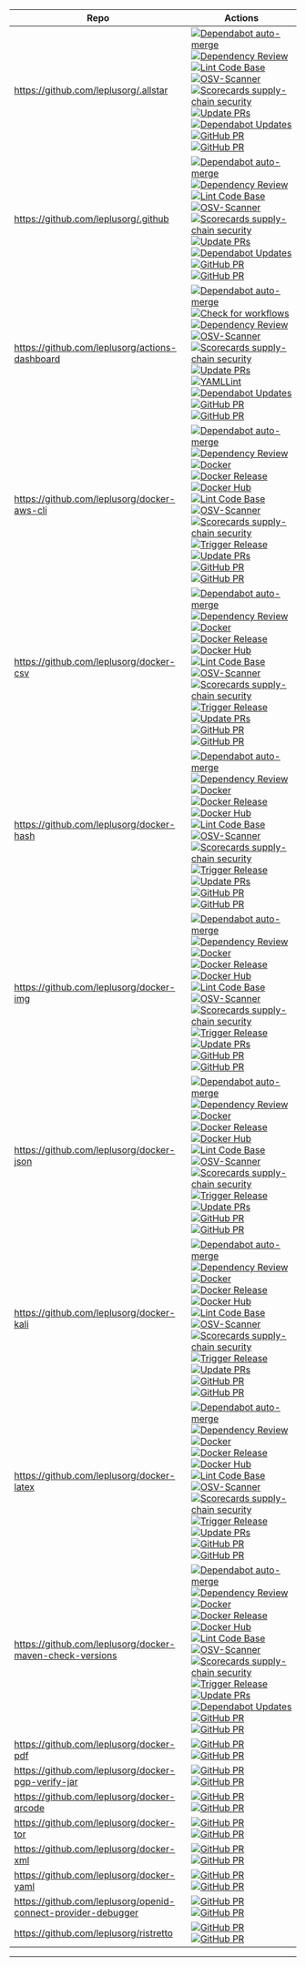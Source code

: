 | Repo | Actions |
| --- | --- |
| https://github.com/leplusorg/.allstar | [![Dependabot auto-merge](https://github.com/leplusorg/.allstar/workflows/Dependabot%20auto-merge/badge.svg)](https://github.com/leplusorg/.allstar/actions?query=workflow:"Dependabot%20auto-merge") [![Dependency Review](https://github.com/leplusorg/.allstar/workflows/Dependency%20Review/badge.svg)](https://github.com/leplusorg/.allstar/actions?query=workflow:"Dependency%20Review") [![Lint Code Base](https://github.com/leplusorg/.allstar/workflows/Lint%20Code%20Base/badge.svg)](https://github.com/leplusorg/.allstar/actions?query=workflow:"Lint%20Code%20Base") [![OSV-Scanner](https://github.com/leplusorg/.allstar/workflows/OSV-Scanner/badge.svg)](https://github.com/leplusorg/.allstar/actions?query=workflow:"OSV-Scanner") [![Scorecards supply-chain security](https://github.com/leplusorg/.allstar/workflows/Scorecards%20supply-chain%20security/badge.svg)](https://github.com/leplusorg/.allstar/actions?query=workflow:"Scorecards%20supply-chain%20security") [![Update PRs](https://github.com/leplusorg/.allstar/workflows/Update%20PRs/badge.svg)](https://github.com/leplusorg/.allstar/actions?query=workflow:"Update%20PRs") [![Dependabot Updates](https://github.com/leplusorg/.allstar/workflows/Dependabot%20Updates/badge.svg)](https://github.com/leplusorg/.allstar/actions?query=workflow:"Dependabot%20Updates") [![GitHub PR](https://img.shields.io/github/issues/leplusorg/.allstar.svg)](https://GitHub.com/leplusorg/.allstar/issues) [![GitHub PR](https://img.shields.io/github/issues-pr/leplusorg/.allstar.svg)](https://GitHub.com/leplusorg/.allstar/pulls) |
| https://github.com/leplusorg/.github | [![Dependabot auto-merge](https://github.com/leplusorg/.github/workflows/Dependabot%20auto-merge/badge.svg)](https://github.com/leplusorg/.github/actions?query=workflow:"Dependabot%20auto-merge") [![Dependency Review](https://github.com/leplusorg/.github/workflows/Dependency%20Review/badge.svg)](https://github.com/leplusorg/.github/actions?query=workflow:"Dependency%20Review") [![Lint Code Base](https://github.com/leplusorg/.github/workflows/Lint%20Code%20Base/badge.svg)](https://github.com/leplusorg/.github/actions?query=workflow:"Lint%20Code%20Base") [![OSV-Scanner](https://github.com/leplusorg/.github/workflows/OSV-Scanner/badge.svg)](https://github.com/leplusorg/.github/actions?query=workflow:"OSV-Scanner") [![Scorecards supply-chain security](https://github.com/leplusorg/.github/workflows/Scorecards%20supply-chain%20security/badge.svg)](https://github.com/leplusorg/.github/actions?query=workflow:"Scorecards%20supply-chain%20security") [![Update PRs](https://github.com/leplusorg/.github/workflows/Update%20PRs/badge.svg)](https://github.com/leplusorg/.github/actions?query=workflow:"Update%20PRs") [![Dependabot Updates](https://github.com/leplusorg/.github/workflows/Dependabot%20Updates/badge.svg)](https://github.com/leplusorg/.github/actions?query=workflow:"Dependabot%20Updates") [![GitHub PR](https://img.shields.io/github/issues/leplusorg/.github.svg)](https://GitHub.com/leplusorg/.github/issues) [![GitHub PR](https://img.shields.io/github/issues-pr/leplusorg/.github.svg)](https://GitHub.com/leplusorg/.github/pulls) |
| https://github.com/leplusorg/actions-dashboard | [![Dependabot auto-merge](https://github.com/leplusorg/actions-dashboard/workflows/Dependabot%20auto-merge/badge.svg)](https://github.com/leplusorg/actions-dashboard/actions?query=workflow:"Dependabot%20auto-merge") [![Check for workflows](https://github.com/leplusorg/actions-dashboard/workflows/Check%20for%20workflows/badge.svg)](https://github.com/leplusorg/actions-dashboard/actions?query=workflow:"Check%20for%20workflows") [![Dependency Review](https://github.com/leplusorg/actions-dashboard/workflows/Dependency%20Review/badge.svg)](https://github.com/leplusorg/actions-dashboard/actions?query=workflow:"Dependency%20Review") [![OSV-Scanner](https://github.com/leplusorg/actions-dashboard/workflows/OSV-Scanner/badge.svg)](https://github.com/leplusorg/actions-dashboard/actions?query=workflow:"OSV-Scanner") [![Scorecards supply-chain security](https://github.com/leplusorg/actions-dashboard/workflows/Scorecards%20supply-chain%20security/badge.svg)](https://github.com/leplusorg/actions-dashboard/actions?query=workflow:"Scorecards%20supply-chain%20security") [![Update PRs](https://github.com/leplusorg/actions-dashboard/workflows/Update%20PRs/badge.svg)](https://github.com/leplusorg/actions-dashboard/actions?query=workflow:"Update%20PRs") [![YAMLLint](https://github.com/leplusorg/actions-dashboard/workflows/YAMLLint/badge.svg)](https://github.com/leplusorg/actions-dashboard/actions?query=workflow:"YAMLLint") [![Dependabot Updates](https://github.com/leplusorg/actions-dashboard/workflows/Dependabot%20Updates/badge.svg)](https://github.com/leplusorg/actions-dashboard/actions?query=workflow:"Dependabot%20Updates") [![GitHub PR](https://img.shields.io/github/issues/leplusorg/actions-dashboard.svg)](https://GitHub.com/leplusorg/actions-dashboard/issues) [![GitHub PR](https://img.shields.io/github/issues-pr/leplusorg/actions-dashboard.svg)](https://GitHub.com/leplusorg/actions-dashboard/pulls) |
| https://github.com/leplusorg/docker-aws-cli | [![Dependabot auto-merge](https://github.com/leplusorg/docker-aws-cli/workflows/Dependabot%20auto-merge/badge.svg)](https://github.com/leplusorg/docker-aws-cli/actions?query=workflow:"Dependabot%20auto-merge") [![Dependency Review](https://github.com/leplusorg/docker-aws-cli/workflows/Dependency%20Review/badge.svg)](https://github.com/leplusorg/docker-aws-cli/actions?query=workflow:"Dependency%20Review") [![Docker](https://github.com/leplusorg/docker-aws-cli/workflows/Docker/badge.svg)](https://github.com/leplusorg/docker-aws-cli/actions?query=workflow:"Docker") [![Docker Release](https://github.com/leplusorg/docker-aws-cli/workflows/Docker%20Release/badge.svg)](https://github.com/leplusorg/docker-aws-cli/actions?query=workflow:"Docker%20Release") [![Docker Hub](https://github.com/leplusorg/docker-aws-cli/workflows/Docker%20Hub/badge.svg)](https://github.com/leplusorg/docker-aws-cli/actions?query=workflow:"Docker%20Hub") [![Lint Code Base](https://github.com/leplusorg/docker-aws-cli/workflows/Lint%20Code%20Base/badge.svg)](https://github.com/leplusorg/docker-aws-cli/actions?query=workflow:"Lint%20Code%20Base") [![OSV-Scanner](https://github.com/leplusorg/docker-aws-cli/workflows/OSV-Scanner/badge.svg)](https://github.com/leplusorg/docker-aws-cli/actions?query=workflow:"OSV-Scanner") [![Scorecards supply-chain security](https://github.com/leplusorg/docker-aws-cli/workflows/Scorecards%20supply-chain%20security/badge.svg)](https://github.com/leplusorg/docker-aws-cli/actions?query=workflow:"Scorecards%20supply-chain%20security") [![Trigger Release](https://github.com/leplusorg/docker-aws-cli/workflows/Trigger%20Release/badge.svg)](https://github.com/leplusorg/docker-aws-cli/actions?query=workflow:"Trigger%20Release") [![Update PRs](https://github.com/leplusorg/docker-aws-cli/workflows/Update%20PRs/badge.svg)](https://github.com/leplusorg/docker-aws-cli/actions?query=workflow:"Update%20PRs") [![GitHub PR](https://img.shields.io/github/issues/leplusorg/docker-aws-cli.svg)](https://GitHub.com/leplusorg/docker-aws-cli/issues) [![GitHub PR](https://img.shields.io/github/issues-pr/leplusorg/docker-aws-cli.svg)](https://GitHub.com/leplusorg/docker-aws-cli/pulls) |
| https://github.com/leplusorg/docker-csv | [![Dependabot auto-merge](https://github.com/leplusorg/docker-csv/workflows/Dependabot%20auto-merge/badge.svg)](https://github.com/leplusorg/docker-csv/actions?query=workflow:"Dependabot%20auto-merge") [![Dependency Review](https://github.com/leplusorg/docker-csv/workflows/Dependency%20Review/badge.svg)](https://github.com/leplusorg/docker-csv/actions?query=workflow:"Dependency%20Review") [![Docker](https://github.com/leplusorg/docker-csv/workflows/Docker/badge.svg)](https://github.com/leplusorg/docker-csv/actions?query=workflow:"Docker") [![Docker Release](https://github.com/leplusorg/docker-csv/workflows/Docker%20Release/badge.svg)](https://github.com/leplusorg/docker-csv/actions?query=workflow:"Docker%20Release") [![Docker Hub](https://github.com/leplusorg/docker-csv/workflows/Docker%20Hub/badge.svg)](https://github.com/leplusorg/docker-csv/actions?query=workflow:"Docker%20Hub") [![Lint Code Base](https://github.com/leplusorg/docker-csv/workflows/Lint%20Code%20Base/badge.svg)](https://github.com/leplusorg/docker-csv/actions?query=workflow:"Lint%20Code%20Base") [![OSV-Scanner](https://github.com/leplusorg/docker-csv/workflows/OSV-Scanner/badge.svg)](https://github.com/leplusorg/docker-csv/actions?query=workflow:"OSV-Scanner") [![Scorecards supply-chain security](https://github.com/leplusorg/docker-csv/workflows/Scorecards%20supply-chain%20security/badge.svg)](https://github.com/leplusorg/docker-csv/actions?query=workflow:"Scorecards%20supply-chain%20security") [![Trigger Release](https://github.com/leplusorg/docker-csv/workflows/Trigger%20Release/badge.svg)](https://github.com/leplusorg/docker-csv/actions?query=workflow:"Trigger%20Release") [![Update PRs](https://github.com/leplusorg/docker-csv/workflows/Update%20PRs/badge.svg)](https://github.com/leplusorg/docker-csv/actions?query=workflow:"Update%20PRs") [![GitHub PR](https://img.shields.io/github/issues/leplusorg/docker-csv.svg)](https://GitHub.com/leplusorg/docker-csv/issues) [![GitHub PR](https://img.shields.io/github/issues-pr/leplusorg/docker-csv.svg)](https://GitHub.com/leplusorg/docker-csv/pulls) |
| https://github.com/leplusorg/docker-hash | [![Dependabot auto-merge](https://github.com/leplusorg/docker-hash/workflows/Dependabot%20auto-merge/badge.svg)](https://github.com/leplusorg/docker-hash/actions?query=workflow:"Dependabot%20auto-merge") [![Dependency Review](https://github.com/leplusorg/docker-hash/workflows/Dependency%20Review/badge.svg)](https://github.com/leplusorg/docker-hash/actions?query=workflow:"Dependency%20Review") [![Docker](https://github.com/leplusorg/docker-hash/workflows/Docker/badge.svg)](https://github.com/leplusorg/docker-hash/actions?query=workflow:"Docker") [![Docker Release](https://github.com/leplusorg/docker-hash/workflows/Docker%20Release/badge.svg)](https://github.com/leplusorg/docker-hash/actions?query=workflow:"Docker%20Release") [![Docker Hub](https://github.com/leplusorg/docker-hash/workflows/Docker%20Hub/badge.svg)](https://github.com/leplusorg/docker-hash/actions?query=workflow:"Docker%20Hub") [![Lint Code Base](https://github.com/leplusorg/docker-hash/workflows/Lint%20Code%20Base/badge.svg)](https://github.com/leplusorg/docker-hash/actions?query=workflow:"Lint%20Code%20Base") [![OSV-Scanner](https://github.com/leplusorg/docker-hash/workflows/OSV-Scanner/badge.svg)](https://github.com/leplusorg/docker-hash/actions?query=workflow:"OSV-Scanner") [![Scorecards supply-chain security](https://github.com/leplusorg/docker-hash/workflows/Scorecards%20supply-chain%20security/badge.svg)](https://github.com/leplusorg/docker-hash/actions?query=workflow:"Scorecards%20supply-chain%20security") [![Trigger Release](https://github.com/leplusorg/docker-hash/workflows/Trigger%20Release/badge.svg)](https://github.com/leplusorg/docker-hash/actions?query=workflow:"Trigger%20Release") [![Update PRs](https://github.com/leplusorg/docker-hash/workflows/Update%20PRs/badge.svg)](https://github.com/leplusorg/docker-hash/actions?query=workflow:"Update%20PRs") [![GitHub PR](https://img.shields.io/github/issues/leplusorg/docker-hash.svg)](https://GitHub.com/leplusorg/docker-hash/issues) [![GitHub PR](https://img.shields.io/github/issues-pr/leplusorg/docker-hash.svg)](https://GitHub.com/leplusorg/docker-hash/pulls) |
| https://github.com/leplusorg/docker-img | [![Dependabot auto-merge](https://github.com/leplusorg/docker-img/workflows/Dependabot%20auto-merge/badge.svg)](https://github.com/leplusorg/docker-img/actions?query=workflow:"Dependabot%20auto-merge") [![Dependency Review](https://github.com/leplusorg/docker-img/workflows/Dependency%20Review/badge.svg)](https://github.com/leplusorg/docker-img/actions?query=workflow:"Dependency%20Review") [![Docker](https://github.com/leplusorg/docker-img/workflows/Docker/badge.svg)](https://github.com/leplusorg/docker-img/actions?query=workflow:"Docker") [![Docker Release](https://github.com/leplusorg/docker-img/workflows/Docker%20Release/badge.svg)](https://github.com/leplusorg/docker-img/actions?query=workflow:"Docker%20Release") [![Docker Hub](https://github.com/leplusorg/docker-img/workflows/Docker%20Hub/badge.svg)](https://github.com/leplusorg/docker-img/actions?query=workflow:"Docker%20Hub") [![Lint Code Base](https://github.com/leplusorg/docker-img/workflows/Lint%20Code%20Base/badge.svg)](https://github.com/leplusorg/docker-img/actions?query=workflow:"Lint%20Code%20Base") [![OSV-Scanner](https://github.com/leplusorg/docker-img/workflows/OSV-Scanner/badge.svg)](https://github.com/leplusorg/docker-img/actions?query=workflow:"OSV-Scanner") [![Scorecards supply-chain security](https://github.com/leplusorg/docker-img/workflows/Scorecards%20supply-chain%20security/badge.svg)](https://github.com/leplusorg/docker-img/actions?query=workflow:"Scorecards%20supply-chain%20security") [![Trigger Release](https://github.com/leplusorg/docker-img/workflows/Trigger%20Release/badge.svg)](https://github.com/leplusorg/docker-img/actions?query=workflow:"Trigger%20Release") [![Update PRs](https://github.com/leplusorg/docker-img/workflows/Update%20PRs/badge.svg)](https://github.com/leplusorg/docker-img/actions?query=workflow:"Update%20PRs") [![GitHub PR](https://img.shields.io/github/issues/leplusorg/docker-img.svg)](https://GitHub.com/leplusorg/docker-img/issues) [![GitHub PR](https://img.shields.io/github/issues-pr/leplusorg/docker-img.svg)](https://GitHub.com/leplusorg/docker-img/pulls) |
| https://github.com/leplusorg/docker-json | [![Dependabot auto-merge](https://github.com/leplusorg/docker-json/workflows/Dependabot%20auto-merge/badge.svg)](https://github.com/leplusorg/docker-json/actions?query=workflow:"Dependabot%20auto-merge") [![Dependency Review](https://github.com/leplusorg/docker-json/workflows/Dependency%20Review/badge.svg)](https://github.com/leplusorg/docker-json/actions?query=workflow:"Dependency%20Review") [![Docker](https://github.com/leplusorg/docker-json/workflows/Docker/badge.svg)](https://github.com/leplusorg/docker-json/actions?query=workflow:"Docker") [![Docker Release](https://github.com/leplusorg/docker-json/workflows/Docker%20Release/badge.svg)](https://github.com/leplusorg/docker-json/actions?query=workflow:"Docker%20Release") [![Docker Hub](https://github.com/leplusorg/docker-json/workflows/Docker%20Hub/badge.svg)](https://github.com/leplusorg/docker-json/actions?query=workflow:"Docker%20Hub") [![Lint Code Base](https://github.com/leplusorg/docker-json/workflows/Lint%20Code%20Base/badge.svg)](https://github.com/leplusorg/docker-json/actions?query=workflow:"Lint%20Code%20Base") [![OSV-Scanner](https://github.com/leplusorg/docker-json/workflows/OSV-Scanner/badge.svg)](https://github.com/leplusorg/docker-json/actions?query=workflow:"OSV-Scanner") [![Scorecards supply-chain security](https://github.com/leplusorg/docker-json/workflows/Scorecards%20supply-chain%20security/badge.svg)](https://github.com/leplusorg/docker-json/actions?query=workflow:"Scorecards%20supply-chain%20security") [![Trigger Release](https://github.com/leplusorg/docker-json/workflows/Trigger%20Release/badge.svg)](https://github.com/leplusorg/docker-json/actions?query=workflow:"Trigger%20Release") [![Update PRs](https://github.com/leplusorg/docker-json/workflows/Update%20PRs/badge.svg)](https://github.com/leplusorg/docker-json/actions?query=workflow:"Update%20PRs") [![GitHub PR](https://img.shields.io/github/issues/leplusorg/docker-json.svg)](https://GitHub.com/leplusorg/docker-json/issues) [![GitHub PR](https://img.shields.io/github/issues-pr/leplusorg/docker-json.svg)](https://GitHub.com/leplusorg/docker-json/pulls) |
| https://github.com/leplusorg/docker-kali | [![Dependabot auto-merge](https://github.com/leplusorg/docker-kali/workflows/Dependabot%20auto-merge/badge.svg)](https://github.com/leplusorg/docker-kali/actions?query=workflow:"Dependabot%20auto-merge") [![Dependency Review](https://github.com/leplusorg/docker-kali/workflows/Dependency%20Review/badge.svg)](https://github.com/leplusorg/docker-kali/actions?query=workflow:"Dependency%20Review") [![Docker](https://github.com/leplusorg/docker-kali/workflows/Docker/badge.svg)](https://github.com/leplusorg/docker-kali/actions?query=workflow:"Docker") [![Docker Release](https://github.com/leplusorg/docker-kali/workflows/Docker%20Release/badge.svg)](https://github.com/leplusorg/docker-kali/actions?query=workflow:"Docker%20Release") [![Docker Hub](https://github.com/leplusorg/docker-kali/workflows/Docker%20Hub/badge.svg)](https://github.com/leplusorg/docker-kali/actions?query=workflow:"Docker%20Hub") [![Lint Code Base](https://github.com/leplusorg/docker-kali/workflows/Lint%20Code%20Base/badge.svg)](https://github.com/leplusorg/docker-kali/actions?query=workflow:"Lint%20Code%20Base") [![OSV-Scanner](https://github.com/leplusorg/docker-kali/workflows/OSV-Scanner/badge.svg)](https://github.com/leplusorg/docker-kali/actions?query=workflow:"OSV-Scanner") [![Scorecards supply-chain security](https://github.com/leplusorg/docker-kali/workflows/Scorecards%20supply-chain%20security/badge.svg)](https://github.com/leplusorg/docker-kali/actions?query=workflow:"Scorecards%20supply-chain%20security") [![Trigger Release](https://github.com/leplusorg/docker-kali/workflows/Trigger%20Release/badge.svg)](https://github.com/leplusorg/docker-kali/actions?query=workflow:"Trigger%20Release") [![Update PRs](https://github.com/leplusorg/docker-kali/workflows/Update%20PRs/badge.svg)](https://github.com/leplusorg/docker-kali/actions?query=workflow:"Update%20PRs") [![GitHub PR](https://img.shields.io/github/issues/leplusorg/docker-kali.svg)](https://GitHub.com/leplusorg/docker-kali/issues) [![GitHub PR](https://img.shields.io/github/issues-pr/leplusorg/docker-kali.svg)](https://GitHub.com/leplusorg/docker-kali/pulls) |
| https://github.com/leplusorg/docker-latex | [![Dependabot auto-merge](https://github.com/leplusorg/docker-latex/workflows/Dependabot%20auto-merge/badge.svg)](https://github.com/leplusorg/docker-latex/actions?query=workflow:"Dependabot%20auto-merge") [![Dependency Review](https://github.com/leplusorg/docker-latex/workflows/Dependency%20Review/badge.svg)](https://github.com/leplusorg/docker-latex/actions?query=workflow:"Dependency%20Review") [![Docker](https://github.com/leplusorg/docker-latex/workflows/Docker/badge.svg)](https://github.com/leplusorg/docker-latex/actions?query=workflow:"Docker") [![Docker Release](https://github.com/leplusorg/docker-latex/workflows/Docker%20Release/badge.svg)](https://github.com/leplusorg/docker-latex/actions?query=workflow:"Docker%20Release") [![Docker Hub](https://github.com/leplusorg/docker-latex/workflows/Docker%20Hub/badge.svg)](https://github.com/leplusorg/docker-latex/actions?query=workflow:"Docker%20Hub") [![Lint Code Base](https://github.com/leplusorg/docker-latex/workflows/Lint%20Code%20Base/badge.svg)](https://github.com/leplusorg/docker-latex/actions?query=workflow:"Lint%20Code%20Base") [![OSV-Scanner](https://github.com/leplusorg/docker-latex/workflows/OSV-Scanner/badge.svg)](https://github.com/leplusorg/docker-latex/actions?query=workflow:"OSV-Scanner") [![Scorecards supply-chain security](https://github.com/leplusorg/docker-latex/workflows/Scorecards%20supply-chain%20security/badge.svg)](https://github.com/leplusorg/docker-latex/actions?query=workflow:"Scorecards%20supply-chain%20security") [![Trigger Release](https://github.com/leplusorg/docker-latex/workflows/Trigger%20Release/badge.svg)](https://github.com/leplusorg/docker-latex/actions?query=workflow:"Trigger%20Release") [![Update PRs](https://github.com/leplusorg/docker-latex/workflows/Update%20PRs/badge.svg)](https://github.com/leplusorg/docker-latex/actions?query=workflow:"Update%20PRs") [![GitHub PR](https://img.shields.io/github/issues/leplusorg/docker-latex.svg)](https://GitHub.com/leplusorg/docker-latex/issues) [![GitHub PR](https://img.shields.io/github/issues-pr/leplusorg/docker-latex.svg)](https://GitHub.com/leplusorg/docker-latex/pulls) |
| https://github.com/leplusorg/docker-maven-check-versions | [![Dependabot auto-merge](https://github.com/leplusorg/docker-maven-check-versions/workflows/Dependabot%20auto-merge/badge.svg)](https://github.com/leplusorg/docker-maven-check-versions/actions?query=workflow:"Dependabot%20auto-merge") [![Dependency Review](https://github.com/leplusorg/docker-maven-check-versions/workflows/Dependency%20Review/badge.svg)](https://github.com/leplusorg/docker-maven-check-versions/actions?query=workflow:"Dependency%20Review") [![Docker](https://github.com/leplusorg/docker-maven-check-versions/workflows/Docker/badge.svg)](https://github.com/leplusorg/docker-maven-check-versions/actions?query=workflow:"Docker") [![Docker Release](https://github.com/leplusorg/docker-maven-check-versions/workflows/Docker%20Release/badge.svg)](https://github.com/leplusorg/docker-maven-check-versions/actions?query=workflow:"Docker%20Release") [![Docker Hub](https://github.com/leplusorg/docker-maven-check-versions/workflows/Docker%20Hub/badge.svg)](https://github.com/leplusorg/docker-maven-check-versions/actions?query=workflow:"Docker%20Hub") [![Lint Code Base](https://github.com/leplusorg/docker-maven-check-versions/workflows/Lint%20Code%20Base/badge.svg)](https://github.com/leplusorg/docker-maven-check-versions/actions?query=workflow:"Lint%20Code%20Base") [![OSV-Scanner](https://github.com/leplusorg/docker-maven-check-versions/workflows/OSV-Scanner/badge.svg)](https://github.com/leplusorg/docker-maven-check-versions/actions?query=workflow:"OSV-Scanner") [![Scorecards supply-chain security](https://github.com/leplusorg/docker-maven-check-versions/workflows/Scorecards%20supply-chain%20security/badge.svg)](https://github.com/leplusorg/docker-maven-check-versions/actions?query=workflow:"Scorecards%20supply-chain%20security") [![Trigger Release](https://github.com/leplusorg/docker-maven-check-versions/workflows/Trigger%20Release/badge.svg)](https://github.com/leplusorg/docker-maven-check-versions/actions?query=workflow:"Trigger%20Release") [![Update PRs](https://github.com/leplusorg/docker-maven-check-versions/workflows/Update%20PRs/badge.svg)](https://github.com/leplusorg/docker-maven-check-versions/actions?query=workflow:"Update%20PRs") [![Dependabot Updates](https://github.com/leplusorg/docker-maven-check-versions/workflows/Dependabot%20Updates/badge.svg)](https://github.com/leplusorg/docker-maven-check-versions/actions?query=workflow:"Dependabot%20Updates") [![GitHub PR](https://img.shields.io/github/issues/leplusorg/docker-maven-check-versions.svg)](https://GitHub.com/leplusorg/docker-maven-check-versions/issues) [![GitHub PR](https://img.shields.io/github/issues-pr/leplusorg/docker-maven-check-versions.svg)](https://GitHub.com/leplusorg/docker-maven-check-versions/pulls) |
| https://github.com/leplusorg/docker-pdf | [![GitHub PR](https://img.shields.io/github/issues/leplusorg/docker-pdf.svg)](https://GitHub.com/leplusorg/docker-pdf/issues) [![GitHub PR](https://img.shields.io/github/issues-pr/leplusorg/docker-pdf.svg)](https://GitHub.com/leplusorg/docker-pdf/pulls) |
| https://github.com/leplusorg/docker-pgp-verify-jar | [![GitHub PR](https://img.shields.io/github/issues/leplusorg/docker-pgp-verify-jar.svg)](https://GitHub.com/leplusorg/docker-pgp-verify-jar/issues) [![GitHub PR](https://img.shields.io/github/issues-pr/leplusorg/docker-pgp-verify-jar.svg)](https://GitHub.com/leplusorg/docker-pgp-verify-jar/pulls) |
| https://github.com/leplusorg/docker-qrcode | [![GitHub PR](https://img.shields.io/github/issues/leplusorg/docker-qrcode.svg)](https://GitHub.com/leplusorg/docker-qrcode/issues) [![GitHub PR](https://img.shields.io/github/issues-pr/leplusorg/docker-qrcode.svg)](https://GitHub.com/leplusorg/docker-qrcode/pulls) |
| https://github.com/leplusorg/docker-tor | [![GitHub PR](https://img.shields.io/github/issues/leplusorg/docker-tor.svg)](https://GitHub.com/leplusorg/docker-tor/issues) [![GitHub PR](https://img.shields.io/github/issues-pr/leplusorg/docker-tor.svg)](https://GitHub.com/leplusorg/docker-tor/pulls) |
| https://github.com/leplusorg/docker-xml | [![GitHub PR](https://img.shields.io/github/issues/leplusorg/docker-xml.svg)](https://GitHub.com/leplusorg/docker-xml/issues) [![GitHub PR](https://img.shields.io/github/issues-pr/leplusorg/docker-xml.svg)](https://GitHub.com/leplusorg/docker-xml/pulls) |
| https://github.com/leplusorg/docker-yaml | [![GitHub PR](https://img.shields.io/github/issues/leplusorg/docker-yaml.svg)](https://GitHub.com/leplusorg/docker-yaml/issues) [![GitHub PR](https://img.shields.io/github/issues-pr/leplusorg/docker-yaml.svg)](https://GitHub.com/leplusorg/docker-yaml/pulls) |
| https://github.com/leplusorg/openid-connect-provider-debugger | [![GitHub PR](https://img.shields.io/github/issues/leplusorg/openid-connect-provider-debugger.svg)](https://GitHub.com/leplusorg/openid-connect-provider-debugger/issues) [![GitHub PR](https://img.shields.io/github/issues-pr/leplusorg/openid-connect-provider-debugger.svg)](https://GitHub.com/leplusorg/openid-connect-provider-debugger/pulls) |
| https://github.com/leplusorg/ristretto | [![GitHub PR](https://img.shields.io/github/issues/leplusorg/ristretto.svg)](https://GitHub.com/leplusorg/ristretto/issues) [![GitHub PR](https://img.shields.io/github/issues-pr/leplusorg/ristretto.svg)](https://GitHub.com/leplusorg/ristretto/pulls) |
---


